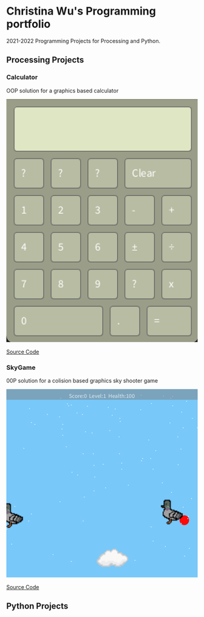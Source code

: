 # Christina Wu's Programming portfolio

2021-2022 Programming Projects for Processing and Python.

## Processing Projects

### Calculator
OOP solution for a graphics based calculator

![Calculator](Images/Calculator.png)

[Source Code](https://github.com/wchristinaa/Programming1/blob/gh-pages/SourceCode/Calculator.zip)

### SkyGame
00P solution for a colision based graphics sky shooter game

![SkyGame](https://github.com/wchristinaa/Programming1/blob/gh-pages/Images/SkyGame.png)

[Source Code](https://github.com/wchristinaa/Programming1/blob/gh-pages/SourceCode/SpaceGame.zip)

## Python Projects
